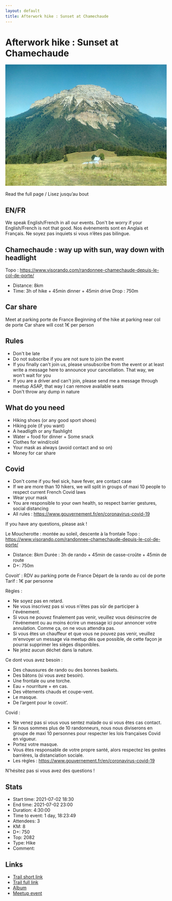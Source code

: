 ```yaml
---
layout: default
title: Afterwork hike : Sunset at Chamechaude
---
```


# Afterwork hike : Sunset at Chamechaude

![2021-07-02](../img/orig/2021-07-02.jpg)

Read the full page / Lisez jusqu’au bout

##  EN/FR 
We speak English/French in all our events. Don't be worry if your English/French is not that good. Nos évènements sont en Anglais et Français. Ne soyez pas inquiets si vous n’êtes pas bilingue.

##  Chamechaude : way up with sun, way down with headlight 
Topo : https://www.visorando.com/randonnee-chamechaude-depuis-le-col-de-porte/
* Distance: 8km
* Time: 3h of hike + 45min dinner + 45min drive
Drop : 750m

##  Car share 
Meet at parking porte de France
Beginning of the hike at parking near col de porte
Car share will cost 1€ per person

##  Rules 
- Don't be late
- Do not subscribe if you are not sure to join the event
- If you finally can't join us, please unsubscribe from the event or at least write a message here to announce your cancellation. That way, we won't wait for you
- If you are a driver and can't join, please send me a message through meetup ASAP, that way I can remove available seats
- Don't throw any dump in nature

##  What do you need 
- Hiking shoes (or any good sport shoes)
- Hiking pole (if you want)
- A headligth or any flashlight
- Water + food for dinner + Some snack
- Clothes for wind/cold
- Your mask as always (avoid contact and so on)
- Money for car share

##  Covid 
- Don't come if you feel sick, have fever, are contact case
- If we are more than 10 hikers, we will split in groups of maxi 10 people to respect current French Covid laws
- Wear your mask
- You are responsible to your own health, so respect barrier gestures, social distancing
- All rules : https://www.gouvernement.fr/en/coronavirus-covid-19

If you have any questions, please ask !

Le Moucherotte : montée au soleil, descente à la frontale
Topo : https://www.visorando.com/randonnee-chamechaude-depuis-le-col-de-porte/
* Distance: 8km
Durée : 3h de rando + 45min de casse-croûte + 45min de route
* D+: 750m

Covoit’ :
RDV au parking porte de France
Départ de la rando au col de porte
Tarif : 1€ par personne

Règles :
- Ne soyez pas en retard.
- Ne vous inscrivez pas si vous n'êtes pas sûr de participer à l'événement.
- Si vous ne pouvez finalement pas venir, veuillez vous désinscrire de l'événement ou au moins écrire un message ici pour annoncer votre annulation. Comme ça, on ne vous attendra pas.
- Si vous êtes un chauffeur et que vous ne pouvez pas venir, veuillez m'envoyer un message via meetup dès que possible, de cette façon je pourrai supprimer les sièges disponibles.
- Ne jetez aucun déchet dans la nature.

Ce dont vous avez besoin :
- Des chaussures de rando ou des bonnes baskets.
- Des bâtons (si vous avez besoin).
- Une frontale ou une torche.
- Eau + nourriture + en cas.
- Des vêtements chauds et coupe-vent.
- Le masque.
- De l’argent pour le covoit’.

Covid :
- Ne venez pas si vous vous sentez malade ou si vous êtes cas contact.
- Si nous sommes plus de 10 randonneurs, nous nous diviserons en groupe de maxi 10 personnes pour respecter les lois françaises Covid en vigueur.
- Portez votre masque.
- Vous êtes responsable de votre propre santé, alors respectez les gestes barrières, la distanciation sociale.
- Les règles : https://www.gouvernement.fr/en/coronavirus-covid-19

N’hésitez pas si vous avez des questions !

## Stats

- Start time: 2021-07-02 18:30
- End time: 2021-07-02 23:00
- Duration: 4:30:00
- Time to event: 1 day, 18:23:49
- Attendees: 3
- KM: 8
- D+: 750
- Top: 2082
- Type: Hike
- Comment: 

## Links

- [Trail short link](https://s.42l.fr/d1RYMkli)
- [Trail full link]()
- [Album](https://binnette.github.io/GacImg2021/)
- [Meetup event](https://www.meetup.com/grenoble-adventure-club-english-french/events/279179867/)
